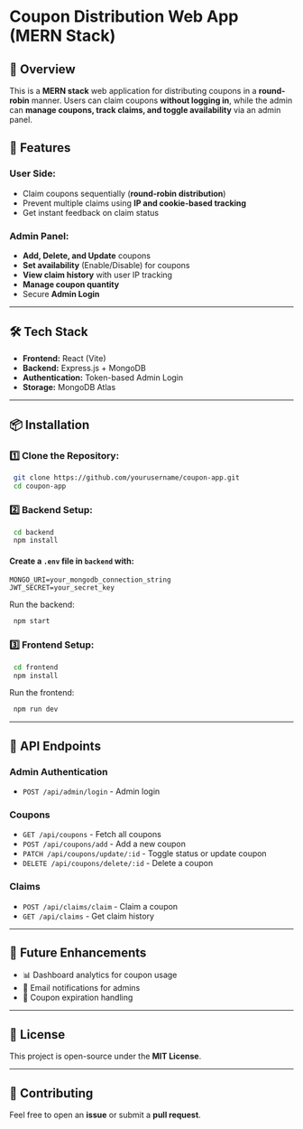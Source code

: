 # Coupon Distribution Web App (MERN Stack)

## 🚀 Overview
This is a **MERN stack** web application for distributing coupons in a **round-robin** manner. Users can claim coupons **without logging in**, while the admin can **manage coupons, track claims, and toggle availability** via an admin panel.

## 🌟 Features
### User Side:
- Claim coupons sequentially (**round-robin distribution**)
- Prevent multiple claims using **IP and cookie-based tracking**
- Get instant feedback on claim status

### Admin Panel:
- **Add, Delete, and Update** coupons
- **Set availability** (Enable/Disable) for coupons
- **View claim history** with user IP tracking
- **Manage coupon quantity**
- Secure **Admin Login**

---
## 🛠 Tech Stack
- **Frontend:** React (Vite)
- **Backend:** Express.js + MongoDB
- **Authentication:** Token-based Admin Login
- **Storage:** MongoDB Atlas

---
## 📦 Installation
### 1️⃣ Clone the Repository:
```sh
 git clone https://github.com/yourusername/coupon-app.git
 cd coupon-app
```

### 2️⃣ Backend Setup:
```sh
 cd backend
 npm install
```
#### Create a `.env` file in `backend` with:
```
MONGO_URI=your_mongodb_connection_string
JWT_SECRET=your_secret_key
```
Run the backend:
```sh
 npm start
```

### 3️⃣ Frontend Setup:
```sh
 cd frontend
 npm install
```
Run the frontend:
```sh
 npm run dev
```

---
## 🚀 API Endpoints
### Admin Authentication
- `POST /api/admin/login` - Admin login

### Coupons
- `GET /api/coupons` - Fetch all coupons
- `POST /api/coupons/add` - Add a new coupon
- `PATCH /api/coupons/update/:id` - Toggle status or update coupon
- `DELETE /api/coupons/delete/:id` - Delete a coupon

### Claims
- `POST /api/claims/claim` - Claim a coupon
- `GET /api/claims` - Get claim history

---
## 🚀 Future Enhancements
- 📊 Dashboard analytics for coupon usage
- 📧 Email notifications for admins
- 📆 Coupon expiration handling

---
## 📜 License
This project is open-source under the **MIT License**.

---
## 🙌 Contributing
Feel free to open an **issue** or submit a **pull request**.

